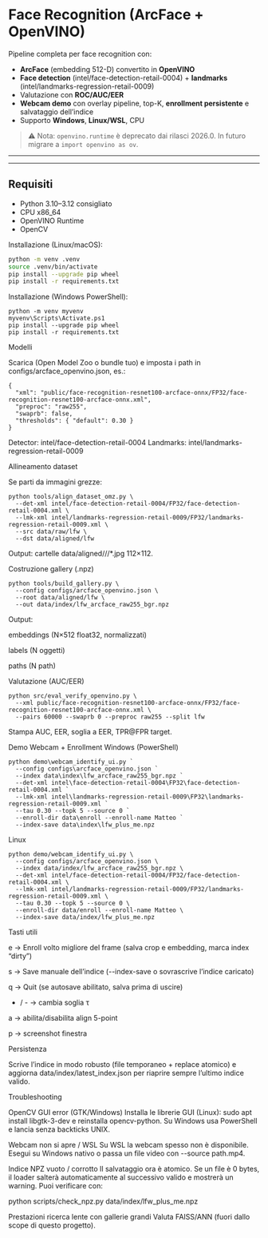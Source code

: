 # Face Recognition (ArcFace + OpenVINO)

Pipeline completa per face recognition con:
- **ArcFace** (embedding 512-D) convertito in **OpenVINO**
- **Face detection** (intel/face-detection-retail-0004) + **landmarks** (intel/landmarks-regression-retail-0009)
- Valutazione con **ROC/AUC/EER**
- **Webcam demo** con overlay pipeline, top-K, **enrollment persistente** e salvataggio dell’indice
- Supporto **Windows**, **Linux/WSL**, CPU

> ⚠️ Nota: `openvino.runtime` è deprecato dai rilasci 2026.0. In futuro migrare a `import openvino as ov`.

---



---

## Requisiti

- Python 3.10–3.12 consigliato
- CPU x86_64
- OpenVINO Runtime
- OpenCV

Installazione (Linux/macOS):

```bash
python -m venv .venv
source .venv/bin/activate
pip install --upgrade pip wheel
pip install -r requirements.txt
```
Installazione (Windows PowerShell):
```
python -m venv myvenv
myvenv\Scripts\Activate.ps1
pip install --upgrade pip wheel
pip install -r requirements.txt
```
Modelli

Scarica (Open Model Zoo o bundle tuo) e imposta i path in configs/arcface_openvino.json, es.:
```
{
  "xml": "public/face-recognition-resnet100-arcface-onnx/FP32/face-recognition-resnet100-arcface-onnx.xml",
  "preproc": "raw255",
  "swaprb": false,
  "thresholds": { "default": 0.30 }
}

```
Detector: intel/face-detection-retail-0004
Landmarks: intel/landmarks-regression-retail-0009

Allineamento dataset

Se parti da immagini grezze:
```
python tools/align_dataset_omz.py \
  --det-xml intel/face-detection-retail-0004/FP32/face-detection-retail-0004.xml \
  --lmk-xml intel/landmarks-regression-retail-0009/FP32/landmarks-regression-retail-0009.xml \
  --src data/raw/lfw \
  --dst data/aligned/lfw

```
Output: cartelle data/aligned/<dataset>/<identity>/*.jpg 112×112.

Costruzione gallery (.npz)
```
python tools/build_gallery.py \
  --config configs/arcface_openvino.json \
  --root data/aligned/lfw \
  --out data/index/lfw_arcface_raw255_bgr.npz
```


Output:

embeddings (N×512 float32, normalizzati)

labels (N oggetti)

paths (N path)

Valutazione (AUC/EER)
```
python src/eval_verify_openvino.py \
  --xml public/face-recognition-resnet100-arcface-onnx/FP32/face-recognition-resnet100-arcface-onnx.xml \
  --pairs 60000 --swaprb 0 --preproc raw255 --split lfw
```

Stampa AUC, EER, soglia a EER, TPR@FPR target.

Demo Webcam + Enrollment
Windows (PowerShell)
```
python demo\webcam_identify_ui.py `
  --config configs\arcface_openvino.json `
  --index data\index\lfw_arcface_raw255_bgr.npz `
  --det-xml intel\face-detection-retail-0004\FP32\face-detection-retail-0004.xml `
  --lmk-xml intel\landmarks-regression-retail-0009\FP32\landmarks-regression-retail-0009.xml `
  --tau 0.30 --topk 5 --source 0 `
  --enroll-dir data\enroll --enroll-name Matteo `
  --index-save data\index\lfw_plus_me.npz
```
Linux
```
python demo/webcam_identify_ui.py \
  --config configs/arcface_openvino.json \
  --index data/index/lfw_arcface_raw255_bgr.npz \
  --det-xml intel/face-detection-retail-0004/FP32/face-detection-retail-0004.xml \
  --lmk-xml intel/landmarks-regression-retail-0009/FP32/landmarks-regression-retail-0009.xml \
  --tau 0.30 --topk 5 --source 0 \
  --enroll-dir data/enroll --enroll-name Matteo \
  --index-save data/index/lfw_plus_me.npz
```

Tasti utili

e → Enroll volto migliore del frame (salva crop e embedding, marca index “dirty”)

s → Save manuale dell’indice (--index-save o sovrascrive l’indice caricato)

q → Quit (se autosave abilitato, salva prima di uscire)

+ / - → cambia soglia τ

a → abilita/disabilita align 5-point

p → screenshot finestra

Persistenza

Scrive l’indice in modo robusto (file temporaneo + replace atomico) e aggiorna data/index/latest_index.json per riaprire sempre l’ultimo indice valido.

Troubleshooting

OpenCV GUI error (GTK/Windows)
Installa le librerie GUI (Linux): sudo apt install libgtk-3-dev e reinstalla opencv-python.
Su Windows usa PowerShell e lancia senza backticks UNIX.

Webcam non si apre / WSL
Su WSL la webcam spesso non è disponibile. Esegui su Windows nativo o passa un file video con --source path.mp4.

Indice NPZ vuoto / corrotto
Il salvataggio ora è atomico. Se un file è 0 bytes, il loader salterà automaticamente al successivo valido e mostrerà un warning. Puoi verificare con:

python scripts/check_npz.py data/index/lfw_plus_me.npz


Prestazioni ricerca lente con gallerie grandi
Valuta FAISS/ANN (fuori dallo scope di questo progetto).
